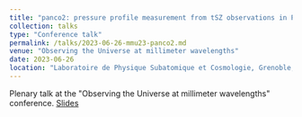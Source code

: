 ```yaml
---
title: "panco2: pressure profile measurement from tSZ observations in Python"
collection: talks
type: "Conference talk"
permalink: /talks/2023-06-26-mmu23-panco2.md
venue: "Observing the Universe at millimeter wavelengths"
date: 2023-06-26
location: "Laboratoire de Physique Subatomique et Cosmologie, Grenoble, France"
---
```


Plenary talk at the "Observing the Universe at millimeter wavelengths" conference. [Slides](https://lpsc-indico.in2p3.fr/event/2859/contributions/6508/attachments/4841/7152/keruzore_mmu2023_panco2.pdf)
